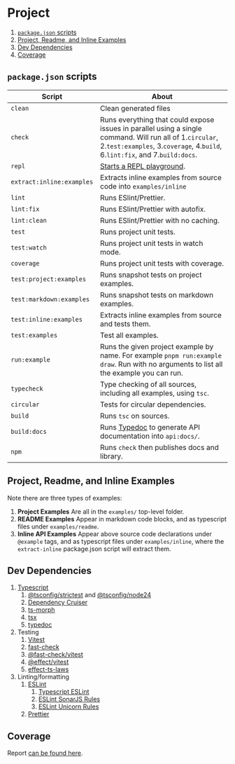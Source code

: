 # Project

1. [`package.json` scripts](#packagejson-scripts)
2. [Project, Readme, and Inline Examples](#project-readme-and-inline-examples)
3. [Dev Dependencies](#dev-dependencies)
4. [Coverage](#coverage)

## `package.json` scripts

| Script                    | About                                                                                                                                                                                    |
| ------------------------- | ---------------------------------------------------------------------------------------------------------------------------------------------------------------------------------------- |
| `clean`                   | Clean generated files                                                                                                                                                                    |
| `check`                   | Runs everything that could expose issues in parallel using a single command. Will run all of 1.`circular`, 2.`test:examples`, 3.`coverage`, 4.`build`, 6.`lint:fix`, and 7.`build:docs`. |
| `repl`                    | [Starts a REPL playground](https://github.com/middle-ages/effect-tree/blob/main/dev/repl.ts).                                                                                            |
| `extract:inline:examples` | Extracts inline examples from source code into `examples/inline`                                                                                                                         |
| `lint`                    | Runs ESlint/Prettier.                                                                                                                                                                    |
| `lint:fix`                | Runs ESlint/Prettier with autofix.                                                                                                                                                       |
| `lint:clean`              | Runs ESlint/Prettier with no caching.                                                                                                                                                    |
| `test`                    | Runs project unit tests.                                                                                                                                                                 |
| `test:watch`              | Runs project unit tests in watch mode.                                                                                                                                                   |
| `coverage`                | Runs project unit tests with coverage.                                                                                                                                                   |
| `test:project:examples`   | Runs snapshot tests on project examples.                                                                                                                                                 |
| `test:markdown:examples`  | Runs snapshot tests on markdown examples.                                                                                                                                                |
| `test:inline:examples`    | Extracts inline examples from source and tests them.                                                                                                                                     |
| `test:examples`           | Test all examples.                                                                                                                                                                       |
| `run:example`             | Runs the given project example by name. For example `pnpm run:example draw`. Run with no arguments to list all the example you can run.                                                  |
| `typecheck`               | Type checking of all sources, including all examples, using `tsc`.                                                                                                                       |
| `circular`                | Tests for circular dependencies.                                                                                                                                                         |
| `build`                   | Runs `tsc` on sources.                                                                                                                                                                   |
| `build:docs`              | Runs [Typedoc](https://typedoc.org/index.html) to generate API documentation into `api:docs/`.                                                                                           |
| `npm`                     | Runs `check` then publishes docs and library.                                                                                                                                            |

## Project, Readme, and Inline Examples

Note there are three types of examples:

1. **Project Examples** Are all in the `examples/` top-level folder.
1. **README Examples** Appear in markdown code blocks, and as typescript files
   under `examples/readme`.
1. **Inline API Examples** Appear above source code declarations under
   `@example` tags, and as typescript files under `examples/inline`, where the
   `extract-inline` package.json script will extract them.

## Dev Dependencies

1. [Typescript](https://www.npmjs.com/package/typescript)
    1. [@tsconfig/strictest](https://www.npmjs.com/package/@tsconfig/strictest)
       and
       [@tsconfig/node24](https://www.npmjs.com/package/@tsconfig/node24)
    1. [Dependency Cruiser](https://www.npmjs.com/package/dependency-cruiser)
    1. [ts-morph](https://www.npmjs.com/package/ts-morph)
    1. [tsx](https://www.npmjs.com/package/tsx)
    1. [typedoc](https://www.npmjs.com/package/typedoc)
1. Testing
    1. [Vitest](https://www.npmjs.com/package/vitest)
    1. [fast-check](https://www.npmjs.com/package/fast-cheeck)
    1. [@fast-check/vitest](https://www.npmjs.com/package/@fast-check/vitest)
    1. [@effect/vitest](https://www.npmjs.com/package/@effect/vitest)
    1. [effect-ts-laws](https://www.npmjs.com/package/effect-ts-laws)
1. Linting/formatting
    1. [ESLint](https://www.npmjs.com/package/eslint)
        1. [Typescript ESLint](https://www.npmjs.com/package/typescript-eslint)
        1. [ESLint SonarJS Rules](https://www.npmjs.com/package/eslint-plugin-sonarjs)
        1. [ESLint Unicorn Rules](https://www.npmjs.com/package/eslint-plugin-unicorn)
    1. [Prettier](https://www.npmjs.com/package/prettier)

## Coverage

Report [can be found here](https://middle-ages.github.io/effect-tree-docs/coverage/index.html).
